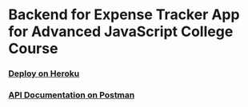# Backend for Expense Tracker App for Advanced JavaScript College Course


### [Deploy on Heroku](https://npjs-expenses-backend-eu.herokuapp.com/api)
### [API Documentation on Postman](https://documenter.getpostman.com/view/15639222/UVeMK4qu)



